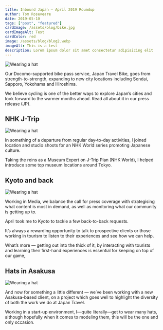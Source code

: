 ```yaml
---
title: Inbound Japan — April 2019 Roundup
author: Tom Roseveare
date: 2019-05-10
tags: ["post", "featured"]
cardImage: /assets/blog/bike.jpg
cardImageAlt: Test
cardColor: red
image: /assets/blog/blog2.webp
imageAlt: This is a test
description: Lorem ipsum dolor sit amet consectetur adipisicing elit
---
```



![Wearing a hat](/assets/blog/bike.webp)

Our Docomo-supported bike pass service, Japan Travel Bike, goes from strength-to-strength, expanding to new city locations including Sendai, Sapporo, Yokohama and Hiroshima.

We believe cycling is one of the better ways to explore Japan’s cities and look forward to the warmer months ahead. Read all about it in our press release (JP).

## NHK J-Trip
![Wearing a hat](/assets/blog/crew.webp)

In something of a departure from regular day-to-day activities, I joined location and studio shoots for an NHK World series promoting Japanese culture.

Taking the reins as a Museum Expert on J-Trip Plan (NHK World), I helped introduce some top museum locations around Tokyo.

## Kyoto and back
![Wearing a hat](/assets/blog/kyoto.webp)

Working in Media, we balance the call for press coverage with strategising what content is most in demand, as well as monitoring what our community is getting up to.

April took me to Kyoto to tackle a few back-to-back requests.

It’s always a rewarding opportunity to talk to prospective clients or those working in tourism to listen to their experiences and see how we can help.

What’s more — getting out into the thick of it, by interacting with tourists and learning their first-hand experiences is essential for keeping on top of our game,

## Hats in Asakusa

![Wearing a hat](/assets/blog/hats.webp)

And now for something a little different — we’ve been working with a new Asakusa-based client, on a project which goes well to highlight the diversity of both the work we do at Japan Travel.

Working in a start-up environment, I—quite literally—get to wear many hats, although hopefully when it comes to modeling them, this will be the one and only occasion.